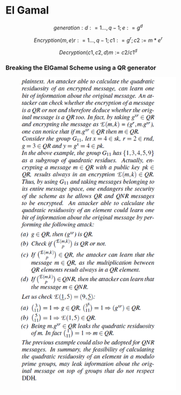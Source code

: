 # El Gamal

$$
generation :	d : = {1 …, q-1} ;  e : = g^d
$$

$$
Encryption(m,e)	 r: = {1 …, q-1} ;  c1 : = g^r ; c2 :=m*e^r
$$

$$
Decryption(c1,c2,d)	 m:= c2/c1^d
$$

### Breaking the ElGamal Scheme using a QR generator

<figure><img src="../../.gitbook/assets/image.png" alt=""><figcaption></figcaption></figure>

